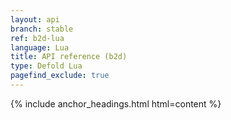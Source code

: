 ```yaml
---
layout: api
branch: stable
ref: b2d-lua
language: Lua
title: API reference (b2d)
type: Defold Lua
pagefind_exclude: true
---
```

{% include anchor_headings.html html=content %}